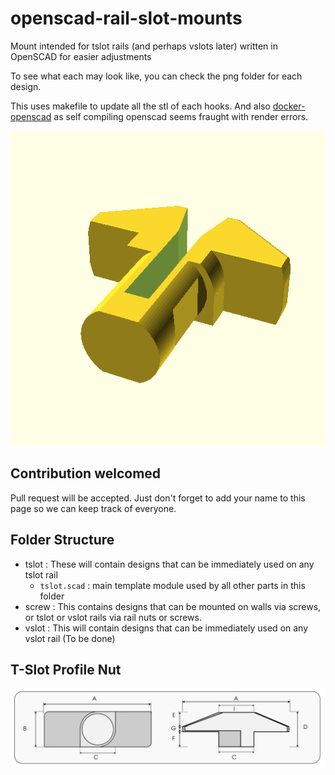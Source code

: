 # openscad-rail-slot-mounts
Mount intended for tslot rails (and perhaps vslots later) written in OpenSCAD for easier adjustments

To see what each may look like, you can check the png folder for each design.

This uses makefile to update all the stl of each hooks. And also [docker-openscad](https://github.com/openscad/docker-openscad) as self compiling openscad seems fraught with render errors.

![](tslot/png/tslot.stl.png)

## Contribution welcomed

Pull request will be accepted. Just don't forget to add your name to this page so we can keep track of everyone.

## Folder Structure

* tslot : These will contain designs that can be immediately used on any tslot rail
    - `tslot.scad` : main template module used by all other parts in this folder
* screw : This contains designs that can be mounted on walls via screws, or tslot or vslot rails via rail nuts or screws.
* vslot : This will contain designs that can be immediately used on any vslot rail (To be done)

## T-Slot Profile Nut

![](tslot_lock_nut_dia.svg)
